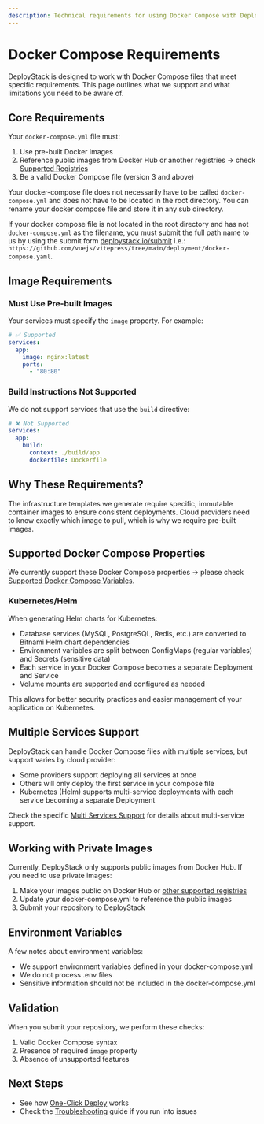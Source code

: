 ```yaml
---
description: Technical requirements for using Docker Compose with DeployStack's cloud deployment automation. Includes supported properties, registry options, and validation rules.
---
```


# Docker Compose Requirements

DeployStack is designed to work with Docker Compose files that meet specific requirements. This page outlines what we support and what limitations you need to be aware of.

## Core Requirements

Your `docker-compose.yml` file must:

1. Use pre-built Docker images
2. Reference public images from Docker Hub or another registries -> check [Supported Registries](/docs/docker-to-iac/supported-registries.md)
3. Be a valid Docker Compose file (version 3 and above)

Your docker-compose file does not necessarily have to be called `docker-compose.yml` and does not have to be located in the root directory. You can rename your docker compose file and store it in any sub directory.

If your docker compose file is not located in the root directory and has not `docker-compose.yml` as the filename, you must submit the full path name to us by using the submit form [deploystack.io/submit](https://deploystack.io/submit) i.e.: `https://github.com/vuejs/vitepress/tree/main/deployment/docker-compose.yaml`.

## Image Requirements

### Must Use Pre-built Images

Your services must specify the `image` property. For example:

```yaml [docker-compose.yml]
# ✅ Supported
services:
  app:
    image: nginx:latest
    ports:
      - "80:80"
```

### Build Instructions Not Supported

We do not support services that use the `build` directive:

```yaml [docker-compose.yml]
# ❌ Not Supported
services:
  app:
    build:
      context: ./build/app
      dockerfile: Dockerfile
```

## Why These Requirements?

The infrastructure templates we generate require specific, immutable container images to ensure consistent deployments. Cloud providers need to know exactly which image to pull, which is why we require pre-built images.

## Supported Docker Compose Properties

We currently support these Docker Compose properties -> please check [Supported Docker Compose Variables](/docs/docker-to-iac/supported-docker-compose-variables.md).

### Kubernetes/Helm

When generating Helm charts for Kubernetes:

- Database services (MySQL, PostgreSQL, Redis, etc.) are converted to Bitnami Helm chart dependencies
- Environment variables are split between ConfigMaps (regular variables) and Secrets (sensitive data)
- Each service in your Docker Compose becomes a separate Deployment and Service
- Volume mounts are supported and configured as needed

This allows for better security practices and easier management of your application on Kubernetes.

## Multiple Services Support

DeployStack can handle Docker Compose files with multiple services, but support varies by cloud provider:

- Some providers support deploying all services at once
- Others will only deploy the first service in your compose file
- Kubernetes (Helm) supports multi-service deployments with each service becoming a separate Deployment

Check the specific [Multi Services Support](/docs/docker-to-iac/multi-services-support.md) for details about multi-service support.

## Working with Private Images

Currently, DeployStack only supports public images from Docker Hub. If you need to use private images:

1. Make your images public on Docker Hub or [other supported registries](/docs/docker-to-iac/supported-registries.md)
2. Update your docker-compose.yml to reference the public images
3. Submit your repository to DeployStack

## Environment Variables

A few notes about environment variables:

- We support environment variables defined in your docker-compose.yml
- We do not process .env files
- Sensitive information should not be included in the docker-compose.yml

## Validation

When you submit your repository, we perform these checks:

1. Valid Docker Compose syntax
2. Presence of required `image` property
3. Absence of unsupported features

## Next Steps

- See how [One-Click Deploy](/docs/deploystack/one-click-deploy.md) works
- Check the [Troubleshooting](/docs/deploystack/troubleshooting.md) guide if you run into issues
